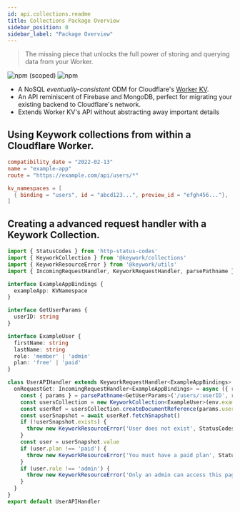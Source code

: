 ```yaml
---
id: api.collections.readme
title: Collections Package Overview
sidebar_position: 0
sidebar_label: "Package Overview"
---
```


>The missing piece that unlocks the full power of storing and querying data from your Worker.

![npm (scoped)](https://img.shields.io/npm/v/@keywork/collections)
![npm](https://img.shields.io/npm/dm/@keywork/collections)


- A NoSQL _eventually-consistent_ ODM for Cloudflare's [Worker KV](https://developers.cloudflare.com/workers/runtime-apis/kv/).
- An API reminiscent of Firebase and MongoDB, perfect for migrating your existing backend to Cloudflare's network.
- Extends Worker KV's API without abstracting away important details


## Using Keywork collections from within a Cloudflare Worker.

```toml title=wrangler.toml
compatibility_date = "2022-02-13"
name = "example-app"
route = "https://example.com/api/users/*"

kv_namespaces = [
  { binding = "users", id = "abcd123...", preview_id = "efgh456..."},
]
```


## Creating a advanced request handler with a Keywork Collection.

```ts title=/workers/users.ts
import { StatusCodes } from 'http-status-codes'
import { KeyworkCollection } from '@keywork/collections'
import { KeyworkResourceError } from '@keywork/utils'
import { IncomingRequestHandler, KeyworkRequestHandler, parsePathname } from '@keywork/app'

interface ExampleAppBindings {
  exampleApp: KVNamespace
}

interface GetUserParams {
  userID: string
}

interface ExampleUser {
  firstName: string
  lastName: string
  role: 'member' | 'admin'
  plan: 'free' | 'paid'
}

class UserAPIHandler extends KeyworkRequestHandler<ExampleAppBindings> {
  onRequestGet: IncomingRequestHandler<ExampleAppBindings> = async ({ request, env }) => {
    const { params } = parsePathname<GetUserParams>('/users/:userID', request)
    const usersCollection = new KeyworkCollection<ExampleUser>(env.exampleApp, 'users')
    const userRef = usersCollection.createDocumentReference(params.userID)
    const userSnapshot = await userRef.fetchSnapshot()
    if (!userSnapshot.exists) {
      throw new KeyworkResourceError('User does not exist', StatusCodes.BAD_REQUEST)
    }
    const user = userSnapshot.value
    if (user.plan !== 'paid') {
      throw new KeyworkResourceError('You must have a paid plan', StatusCodes.PAYMENT_REQUIRED)
    }
    if (user.role !== 'admin') {
      throw new KeyworkResourceError('Only an admin can access this page', StatusCodes.FORBIDDEN)
    }
  }
}
export default UserAPIHandler
